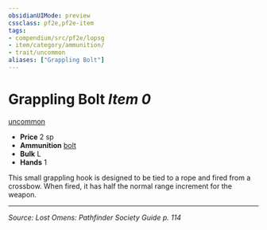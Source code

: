 ```yaml
---
obsidianUIMode: preview
cssclass: pf2e,pf2e-item
tags:
- compendium/src/pf2e/lopsg
- item/category/ammunition/
- trait/uncommon
aliases: ["Grappling Bolt"]
---
```

# Grappling Bolt *Item 0*  
[uncommon](rules/traits/uncommon.md "Uncommon Rarity Trait")  

- **Price** 2 sp
- **Ammunition** [bolt](compendium/equipment/items/bolt.md)
- **Bulk** L
- **Hands** 1

This small grappling hook is designed to be tied to a rope and fired from a crossbow. When fired, it has half the normal range increment for the weapon.


---
*Source: Lost Omens: Pathfinder Society Guide p. 114*